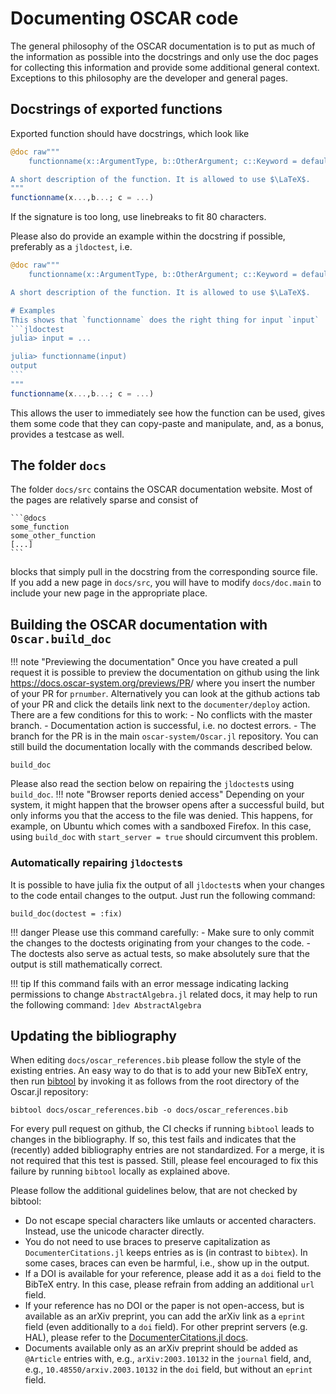 # Documenting OSCAR code

The general philosophy of the OSCAR documentation is to put as much of the
information as possible into the docstrings and only use the doc pages for
collecting this information and provide some additional general context.
Exceptions to this philosophy are the developer and general pages.


## Docstrings of exported functions

Exported function should have docstrings, which look like
```julia
@doc raw"""
    functionname(x::ArgumentType, b::OtherArgument; c::Keyword = default) -> Int, Int

A short description of the function. It is allowed to use $\LaTeX$.
"""
functionname(x...,b...; c = ...)
```
If the signature is too long, use linebreaks to fit 80 characters.

Please also do provide an example within the docstring if possible, preferably
as a `jldoctest`, i.e.
````julia
@doc raw"""
    functionname(x::ArgumentType, b::OtherArgument; c::Keyword = default) -> Int, Int

A short description of the function. It is allowed to use $\LaTeX$.

# Examples
This shows that `functionname` does the right thing for input `input`
```jldoctest
julia> input = ...

julia> functionname(input)
output
```
"""
functionname(x...,b...; c = ...)
````
This allows the user to immediately see how the function can be used, gives
them some code that they can copy-paste and manipulate, and, as a bonus,
provides a testcase as well.


## The folder `docs`

The folder `docs/src` contains the OSCAR documentation website. Most of the
pages are relatively sparse and consist of
````
```@docs
some_function
some_other_function
[...]
```
````
blocks that simply pull in the docstring from the corresponding source file. If
you add a new page in `docs/src`, you will have to modify `docs/doc.main` to
include your new page in the appropriate place.


## Building the OSCAR documentation with `Oscar.build_doc`

!!! note "Previewing the documentation"
    Once you have created a pull request it is possible to preview the
    documentation on github using the link
    https://docs.oscar-system.org/previews/PR<prnumber>/
    where you insert the number of your PR for `prnumber`. Alternatively you
    can look at the github actions tab of your PR and click the details link
    next to the `documenter/deploy` action. There are a few conditions for this 
    to work:
    - No conflicts with the master branch.
    - Documentation action is successful, i.e. no doctest errors.
    - The branch for the PR is in the main `oscar-system/Oscar.jl` repository.
    You can still build the documentation locally with the commands described below.

```@docs
build_doc
```
Please also read the section below on repairing the `jldoctest`s using
`build_doc`.
!!! note "Browser reports denied access"
    Depending on your system, it might happen that the browser opens after a
    successful build, but only informs you that the access to the file was denied.
    This happens, for example, on Ubuntu which comes with a sandboxed Firefox.
    In this case, using `build_doc` with `start_server = true` should circumvent
    this problem.


### Automatically repairing `jldoctest`s

It is possible to have julia fix the output of all `jldoctest`s when your
changes to the code entail changes to the output. Just run the following
command:
```
build_doc(doctest = :fix)
```
!!! danger
    Please use this command carefully:
    - Make sure to only commit the changes to the doctests originating from
      your changes to the code.
    - The doctests also serve as actual tests, so make absolutely sure that the
      output is still mathematically correct.

!!! tip
    If this command fails with an error message indicating lacking permissions
    to change `AbstractAlgebra.jl` related docs, it may help to run the
    following command:
    ```
    ]dev AbstractAlgebra
    ```


## Updating the bibliography

When editing `docs/oscar_references.bib` please follow the style of the
existing entries. An easy way to do that is to add your new BibTeX entry,
then run [bibtool](http://www.gerd-neugebauer.de/software/TeX/BibTool/en/)
by invoking it as follows from the root directory of the Oscar.jl repository:

    bibtool docs/oscar_references.bib -o docs/oscar_references.bib

For every pull request on github, the CI checks if running `bibtool` leads to
changes in the bibliography. If so, this test fails and indicates that the
(recently) added bibliography entries are not standardized. For a merge, it
is not required that this test is passed. Still, please feel encouraged to fix
this failure by running `bibtool` locally as explained above.

Please follow the additional guidelines below, that are not checked by bibtool:

- Do not escape special characters like umlauts or accented characters. Instead, use the unicode character directly.
- You do not need to use braces to preserve capitalization as `DocumenterCitations.jl` keeps entries as is (in contrast to `bibtex`). In some cases, braces can even be harmful, i.e., show up in the output.
- If a DOI is available for your reference, please add it as a `doi` field to the BibTeX entry. In this case, please refrain from adding an additional `url` field.
- If your reference has no DOI or the paper is not open-access, but is available as an arXiv preprint, you can add the arXiv link as a `eprint` field (even additionally to a `doi` field). For other preprint servers (e.g. HAL), please refer to the [DocumenterCitations.jl docs](https://juliadocs.org/DocumenterCitations.jl/stable/syntax/#Preprint-support).
- Documents available only as an arXiv preprint should be added as `@Article` entries with, e.g., `arXiv:2003.10132` in the `journal` field, and, e.g., `10.48550/arxiv.2003.10132` in the `doi` field, but without an `eprint` field.
